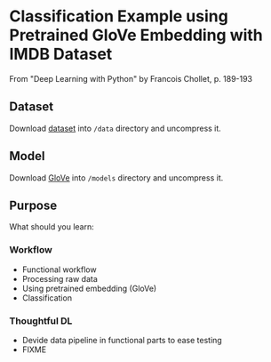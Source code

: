 # Classification Example using Pretrained GloVe Embedding with IMDB Dataset

From "Deep Learning with Python" by Francois Chollet, p. 189-193

## Dataset
Download [dataset](http://ai.stanford.edu/~amaas/data/sentiment/) into `/data` 
directory and uncompress it.

## Model
Download [GloVe](http://nlp.stanford.edu/data/glove.6B.zip) into `/models` 
directory and uncompress it.

## Purpose
What should you learn:

### Workflow
* Functional workflow
* Processing raw data
* Using pretrained embedding (GloVe)
* Classification

### Thoughtful DL
* Devide data pipeline in functional parts to ease testing
* FIXME
